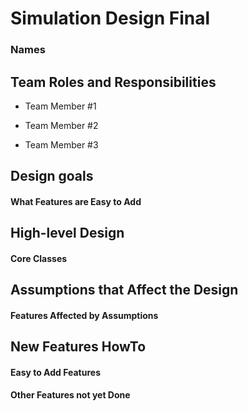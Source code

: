 # Simulation Design Final
### Names

## Team Roles and Responsibilities

 * Team Member #1

 * Team Member #2

 * Team Member #3


## Design goals

#### What Features are Easy to Add


## High-level Design

#### Core Classes


## Assumptions that Affect the Design

#### Features Affected by Assumptions


## New Features HowTo

#### Easy to Add Features

#### Other Features not yet Done

